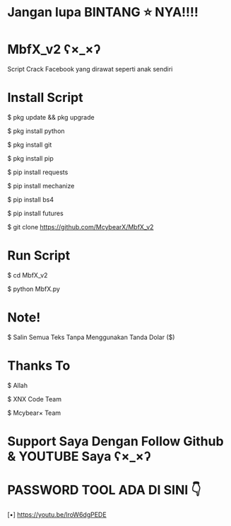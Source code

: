 # Jangan lupa BINTANG ⭐ NYA!!!! 

# <span color="red">MbfX_v2 ʕ×_×ʔ
</span>

Script Crack Facebook yang dirawat seperti anak sendiri


# Install Script

$ pkg update && pkg upgrade

$ pkg install python

$ pkg install git

$ pkg install pip

$ pip install requests

$ pip install mechanize

$ pip install bs4

$ pip install futures

$ git clone https://github.com/McybearX/MbfX_v2

# Run Script

$ cd MbfX_v2

$ python MbfX.py

# Note! 

$ Salin Semua Teks Tanpa Menggunakan Tanda Dolar ($)

# Thanks To 

$ Allah

$ XNX Code Team

$ Mcybear× Team

# Support Saya Dengan Follow Github & YOUTUBE Saya ʕ×_×ʔ

# PASSWORD TOOL ADA DI SINI 👇
[•] https://youtu.be/lroW6dgPEDE
